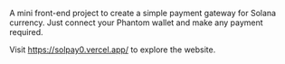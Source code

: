A mini front-end project to create a simple payment gateway for Solana currency. Just connect your Phantom wallet and make any payment required.

Visit https://solpay0.vercel.app/ to explore the website. 
